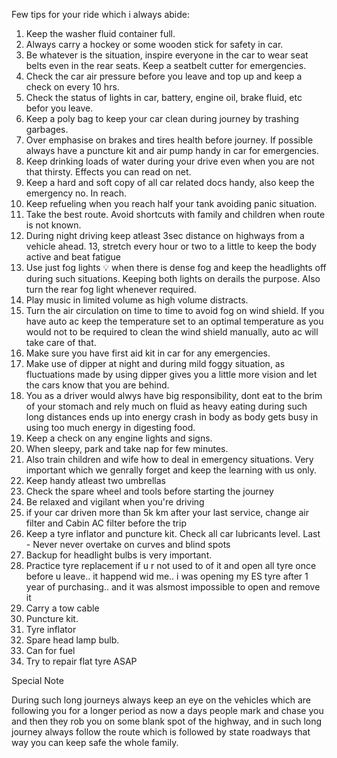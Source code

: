 Few tips for your ride which i always abide:
1. Keep the washer fluid container full.
2. Always carry a hockey or some wooden stick for safety in car.
3. Be whatever is the situation, inspire everyone in the car to wear seat belts even in the rear seats. Keep a seatbelt cutter for emergencies.
4. Check the car air pressure before you leave and top up and keep a check on every 10 hrs.
5. Check the status of lights in car, battery, engine oil, brake fluid, etc befor you leave.
6. Keep a poly bag to keep your car clean during journey by trashing garbages.
7. Over emphasise on brakes and tires health before journey. If possible always have a puncture kit and air pump handy in car for emergencies.
8. Keep drinking loads of water during your drive even when you are not that thirsty. Effects you can read on net.
9. Keep a hard and soft copy of all car related docs handy, also keep the emergency no. In reach.
10. Keep refueling when you reach half your tank avoiding panic situation.
11. Take the best route. Avoid shortcuts with family and children when route is not known.
12. During night driving keep atleast 3sec distance on highways from a vehicle ahead.
13, stretch every hour or two to a little to keep the body active and beat fatigue
14. Use just fog lights 💡 when there is dense fog and keep the headlights off during such situations. Keeping both lights on derails the purpose. Also turn the rear fog light whenever required.
15. Play music in limited volume as high volume distracts.
16. Turn the air circulation on time to time to avoid fog on wind shield. If you have auto ac keep the temperature set to an optimal temperature as you would not to be required to clean the wind shield manually, auto ac will take care of that.
17. Make sure you have first aid kit in car for any emergencies.
18. Make use of dipper at night and during mild foggy situation, as fluctuations made by using dipper gives you a little more vision and let the cars know that you are behind.
19. You as a driver would alwys have big responsibility, dont eat to the brim of your stomach and rely much on fluid as heavy eating during such long distances ends up into energy crash in body as body gets busy in using too much energy in digesting food.
20. Keep a check on any engine lights and signs.
21. When sleepy, park and take nap for few minutes.
22. Also train children and wife how to deal in emergency situations. Very important which we genrally forget and keep the learning with us only.
23. Keep handy atleast two umbrellas
24. Check the spare wheel and tools before starting the journey
25. Be relaxed and vigilant when you're driving
26. if your car driven more than 5k km after your last service, change air filter and Cabin AC filter before the trip
27. Keep a tyre inflator and puncture kit. Check all car lubricants level. Last - Never never overtake on curves and blind spots
28. Backup for headlight bulbs is very important.
29. Practice tyre replacement if u r not used to of it and open all tyre once before u leave.. it happend wid me.. i was opening my ES tyre after 1 year of purchasing.. and it was alsmost impossible to open and remove it
30. Carry a tow cable
31. Puncture kit.
32. Tyre inflator
33. Spare head lamp bulb.
34. Can for fuel
35. Try to repair flat tyre ASAP


Special Note

During such long journeys always keep an eye on the vehicles which are following you for a longer period as now a days people mark and chase you and then they rob you on some blank spot of the highway, and in such long journey always follow the route which is followed by state roadways that way you can keep safe the whole family.
